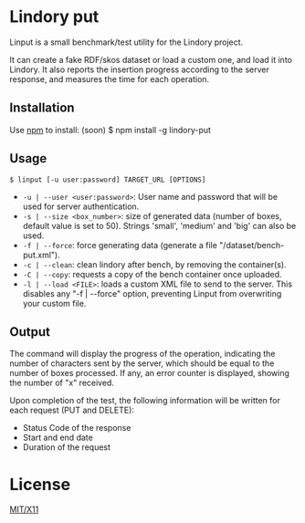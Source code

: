 # Lindory put

Linput is a small benchmark/test utility for the Lindory project.

It can create a fake RDF/skos dataset or load a custom one, and load it into Lindory. It also reports
the insertion progress according to the server response, and measures the time for each operation. 

## Installation
Use [npm](http://npmjs.org) to install: (soon)
    $ npm install -g lindory-put

## Usage

    $ linput [-u user:password] TARGET_URL [OPTIONS]

* `-u | --user <user:password>`: User name and password that will be used for server authentication.
* `-s | --size <box_number>`: size of generated data (number of boxes, default value is set to 50).
Strings 'small', 'medium' and 'big' can also be used.
* `-f | --force`: force generating data (generate a file "/dataset/bench-put.xml").
* `-c | --clean`: clean lindory after bench, by removing the container(s).
* `-C | --copy`: requests a copy of the bench container once uploaded.
* `-l | --load <FILE>`: loads a custom XML file to send to the server. This disables any "-f | --force"
option, preventing Linput from overwriting your custom file.

## Output 

The command will display the progress of the operation, indicating the number of
characters sent by the server, which should be equal to the number of boxes processed.
If any, an error counter is displayed, showing the number of "x" received.

Upon completion of the test, the following information will be written for each request
(PUT and DELETE):

* Status Code of the response
* Start and end date
* Duration of the request


# License

[MIT/X11](./LICENSE)
